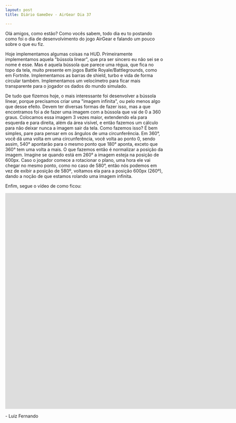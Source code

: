 ```yaml
---
layout: post
title: Diário GameDev - AirGear Dia 37

---
```


Olá amigos, como estão? Como vocês sabem, todo dia eu to postando como foi o dia de desenvolvimento do jogo AirGear e falando um pouco sobre o que eu fiz.

Hoje implementamos algumas coisas na HUD. Primeiramente implementamos aquela "bússola linear", que pra ser sincero eu não sei se o nome é esse. Mas é aquela bússola que parece uma régua, que fica no topo da tela, muito presente em jogos Battle Royale/Battlegrounds, como em Fortnite. Implementamos as barras de shield, turbo e vida de forma circular também. Implementamos um velocímetro para ficar mais transparente para o jogador os dados do mundo simulado.

De tudo que fizemos hoje, o mais interessante foi desenvolver a bússola linear, porque precisamos criar uma "imagem infinita", ou pelo menos algo que desse efeito. Devem ter diversas formas de fazer isso, mas a que encontramos foi a de fazer uma imagem com a bússola que vai de 0 a 360 graus. Colocamos essa imagem 3 vezes maior, extendendo ela para esquerda e para direita, além da área visível, e então fazemos um cálculo para não deixar nunca a imagem sair da tela. Como fazemos isso? É bem simples, pare para pensar em os ângulos de uma circunferência. Em 360°, você dá uma volta em uma circunferência, você volta ao ponto 0, sendo assim, 540° apontarão para o mesmo ponto que 180° aponta, exceto que 360° tem uma volta a mais. O que fazemos então é normalizar a posição da imagem. Imagine se quando está em 260° a imagem esteja na posição de 600px. Caso o jogador comece a rotacionar o plano, uma hora ele vai chegar no mesmo ponto, como no caso de 580°, então nós podemos em vez de exibir a posição de 580º, voltamos ela para a posição 600px (260º), dando a noção de que estamos rolando uma imagem infinita.

Enfim, segue o vídeo de como ficou:

<div class="videoWrapper">
  <iframe width="1663" height="685" src="https://www.youtube.com/embed/XIar6k-xx7I" frameborder="0" allow="autoplay; encrypted-media" allowfullscreen></iframe>
</div>

<p class= "message"> - Luiz Fernando </p>